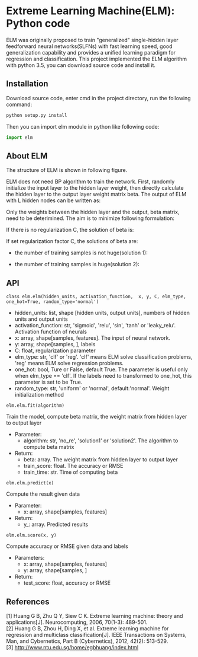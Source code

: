 Extreme Learning Machine(ELM): Python code
===

ELM was originally proposed to train "generalized" single-hidden layer feedforward neural networks(SLFNs) with fast learning speed, good generalization capability and provides a unified learning paradigm for regression and classification. This project implemented the ELM  algorithm with python 3.5, you can download source code and install it.

Installation
---

Download source code, enter cmd in the project directory, run the following command:</br>

```c
python setup.py install
```

Then you can import elm module in python like following code:

```python
import elm
```

About ELM
---

The structure of ELM is shown in following figure.


ELM does not need BP algorithm to train the network. First, randomly initialize the input layer to the hidden layer weight, then directly calculate the hidden layer to the output layer weight matrix beta. 
The output of ELM with L hidden nodes can be written as:


Only the weights between the hidden layer and the output, beta matrix, need to be deterimined. The aim is to minimize following formulation:

If there is no regularization C, the solution of beta is:



If set regularization factor C, the solutions of beta are:

* the number of training samples is not huge(solution 1):


* the number of training samples is huge(solution 2):




API
---

`class elm.elm(hidden_units, activation_function,  x, y, C, elm_type, one_hot=True, random_type='normal')`

* hidden_units: list, shape [hidden units, output units], numbers of hidden units and output units
* activation_function: str, 'sigmoid', 'relu', 'sin', 'tanh' or 'leaky_relu'. Activation function of neurals
* x: array, shape[samples, features]. The input of neural network.
* y: array, shape[samples, ], labels
* C: float, regularization parameter
* elm_type: str, 'clf' or 'reg'. 'clf' means ELM solve classification problems, 'reg' means ELM solve regression problems.
* one_hot: bool, Ture or False, default True. The parameter is useful only when elm_type == 'clf'. If the labels need to transformed to one_hot, this parameter is set to be True.
* random_type: str, 'uniform' or 'normal', default:'normal'. Weight initialization method

`elm.elm.fit(algorithm)`

Train the model, compute beta matrix, the weight matrix from hidden layer to output layer

* Parameter:</br>
  * algorithm: str, 'no_re', 'solution1' or 'solution2'. The algorithm to compute beta matrix
* Return:</br>
  * beta: array. The weight matrix from hidden layer to output layer
  * train_score: float. The accuracy or RMSE
  * train_time: str. Time of computing beta

`elm.elm.predict(x)`

Compute the result given data

* Parameter:
  * x: array, shape[samples, features]
* Return:
  * y_: array. Predicted results

`elm.elm.score(x, y)`

Compute accuracy or RMSE given data and labels

* Parameters:
  * x: array, shape[samples, features]
  * y: array, shape[samples, ]
* Return:
  * test_score: float, accuracy or RMSE


References
---

[1] Huang G B, Zhu Q Y, Siew C K. Extreme learning machine: theory and applications[J]. Neurocomputing, 2006, 70(1-3): 489-501.</br>
[2] Huang G B, Zhou H, Ding X, et al. Extreme learning machine for regression and multiclass classification[J]. IEEE Transactions on Systems, Man, and Cybernetics, Part B (Cybernetics), 2012, 42(2): 513-529.</br>
[3] http://www.ntu.edu.sg/home/egbhuang/index.html






